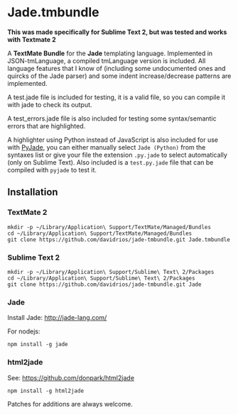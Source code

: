 # Jade.tmbundle

**This was made specifically for Sublime Text 2, but was tested and works with Textmate 2**

A **TextMate Bundle** for the **Jade** templating language. Implemented in
JSON-tmLanguage, a compiled tmLanguage version is included. All language
features that I know of (including some undocumented ones and quircks of the
Jade parser) and some indent increase/decrease patterns are implemented.

A test.jade file is included for testing, it is a valid file, so you can
compile it with jade to check its output.

A test_errors.jade file is also included for testing some syntax/semantic errors
that are highlighted.

A highlighter using Python instead of JavaScript is also included for use with
[PyJade](https://github.com/SyrusAkbary/pyjade), you can either manually select
`Jade (Python)` from the syntaxes list or give your file the extension
`.py.jade` to select automatically (only on Sublime Text). Also included is a
`test.py.jade` file that can be compiled with `pyjade` to test it.

## Installation

### TextMate 2

    mkdir -p ~/Library/Application\ Support/TextMate/Managed/Bundles
    cd ~/Library/Application\ Support/TextMate/Managed/Bundles
    git clone https://github.com/davidrios/jade-tmbundle.git Jade.tmbundle

### Sublime Text 2

    mkdir -p ~/Library/Application\ Support/Sublime\ Text\ 2/Packages
    cd ~/Library/Application\ Support/Sublime\ Text\ 2/Packages
    git clone https://github.com/davidrios/jade-tmbundle.git Jade

### Jade

Install Jade: http://jade-lang.com/

For nodejs:

    npm install -g jade

### html2jade

See: https://github.com/donpark/html2jade

    npm install -g html2jade

Patches for additions are always welcome.